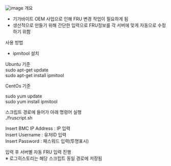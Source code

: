 ![image](https://user-images.githubusercontent.com/89372983/134866262-834b2aa3-9178-47fb-91df-417d4d52042e.png)
개요
- 기가바이트 OEM 사업으로 인해 FRU 변경 작업이 필요하게 됨
- 생산적으로 만들기 위해 간단한 입력으로 FRU정보를 각 서버에 맞게 자동으로 수정하기 위함


사용 방법  
  
- ipmitool 설치
  
Ubuntu 기준  
sudo apt-get update  
sudo apt-get install ipmitool  
  
CentOs 기준
  
sudo yum update  
sudo yum install ipmitool  
  
스크립트 경로에 들어가 아래 명령어 실행  
./fruscript.sh  

Insert BMC IP Address : IP 입력  
Insert Username : 유저ID 입력  
Insert Password : 패스워드 입력(투명표시)  

입력 후 서버별 자동 FRU 입력 진행  
※ 로그히스토리는 해당 스크립트 동일 경로에 저장됨  
